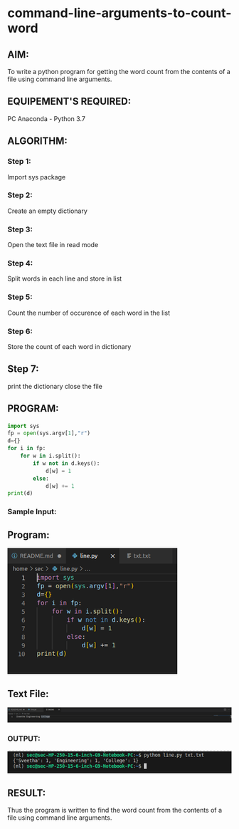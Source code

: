 # command-line-arguments-to-count-word
## AIM:
To write a python program for getting the word count from the contents of a file using command line arguments.
## EQUIPEMENT'S REQUIRED: 
PC
Anaconda - Python 3.7
## ALGORITHM: 
### Step 1:
Import sys package

### Step 2: 
Create an empty dictionary 
### Step 3: 
Open the text file in read mode
### Step 4:  
Split words in each line and store in list
### Step 5: 
Count the number of occurence of each word in the list
### Step 6: 
Store the count of each word in dictionary
## Step 7:
print the dictionary close the file

## PROGRAM:
```py
import sys
fp = open(sys.argv[1],"r")
d={}
for i in fp:
    for w in i.split():
        if w not in d.keys():
            d[w] = 1
        else:
            d[w] += 1
print(d)
```
### Sample Input:
## Program:
![out](/1.png)
## Text File:
![out](/2.png)
### OUTPUT:
![out](/output.png)

## RESULT:
Thus the program is written to find the word count from the contents of a file using command line arguments.
